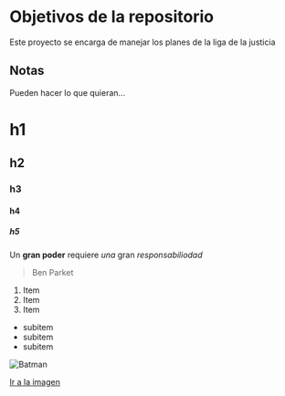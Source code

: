 # Objetivos de la repositorio

Este proyecto se encarga de manejar los planes de la liga de la justicia


## Notas
Pueden hacer lo que quieran...

# h1
## h2
### h3
#### h4
##### h5

Un **gran poder** requiere _una_ gran *responsabiliodad*
> Ben Parket

1. Item
2. Item
3. Item
  * subitem
  * subitem
  * subitem
  
![Batman](https://images-na.ssl-images-amazon.com/images/I/41trnBjzshL.jpg)

[Ir a la imagen](https://images-na.ssl-images-amazon.com/images/I/41trnBjzshL.jpg)
